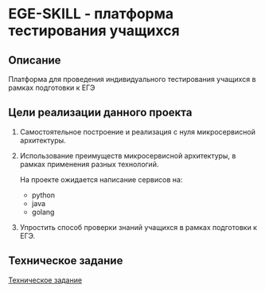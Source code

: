 # EGE-SKILL - платформа тестирования учащихся

## Описание
Платформа для проведения индивидуального тестирования учащихся в рамках подготовки к ЕГЭ

## Цели реализации данного проекта

1. Самостоятельное построение и реализация с нуля микросервисной архитектуры.
2. Использование преимуществ микросервисной архитектуры, в рамках применения разных технологий.

    На проекте ожидается написание сервисов на:
    - python
    - java
    - golang
3. Упростить способ проверки знаний учащихся в рамках подготовки к ЕГЭ.

## Техническое задание
[Техническое задание](docs/technical_requirements.md)
